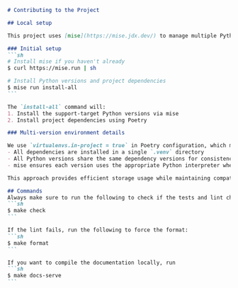 ````markdown
# Contributing to the Project

## Local setup

This project uses [mise](https://mise.jdx.dev/) to manage multiple Python versions and [Poetry](https://python-poetry.org/) for dependency management.

### Initial setup
```sh
# Install mise if you haven't already
$ curl https://mise.run | sh

# Install Python versions and project dependencies
$ mise run install-all
```

The `install-all` command will:
1. Install the support-target Python versions via mise
2. Install project dependencies using Poetry

### Multi-version environment details

We use `virtualenvs.in-project = true` in Poetry configuration, which means:
- All dependencies are installed in a single `.venv` directory
- All Python versions share the same dependency versions for consistency
- mise ensures each version uses the appropriate Python interpreter when executing commands

This approach provides efficient storage usage while maintaining compatibility across all supported Python versions.

## Commands
Always make sure to run the following to check if the tests and lint checks pass across all Python versions:
```sh
$ make check
```

If the lint fails, run the following to force the format:
```sh
$ make format
```

If you want to compile the documentation locally, run
```sh
$ make docs-serve
```
